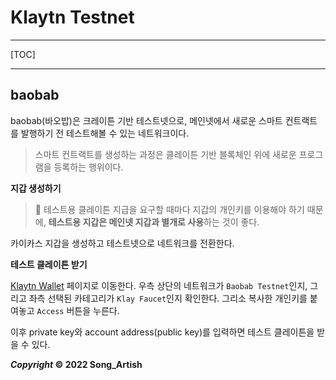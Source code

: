 # Klaytn Testnet

---

[TOC]

---



## baobab

baobab(바오밥)은 크레이튼 기반 테스트넷으로, 메인넷에서 새로운 스마트 컨트랙트를 발행하기 전 테스트해볼 수 있는 네트워크이다.

> 스마트 컨트랙트를 생성하는 과정은 클레이튼 기반 블록체인 위에 새로운 프로그램을 등록하는 행위이다.

**지갑 생성하기**

> :pushpin: 테스트용 클레이튼 지급을 요구할 때마다 지갑의 개인키를 이용해야 하기 때문에, **테스트용 지갑은 메인넷 지갑과 별개로 사용**하는 것이 좋다.

카이카스 지갑을 생성하고 테스트넷으로 네트워크를 전환한다.

**테스트 클레이튼 받기**

[Klaytn Wallet](https://baobab.wallet.klaytn.foundation/access?next=faucet) 페이지로 이동한다. 우측 상단의 네트워크가 `Baobab Testnet`인지, 그리고 좌측 선택된 카테고리가 `Klay Faucet`인지 확인한다. 그리소 복사한 개인키를 붙여놓고 `Access` 버튼을 누른다.

이후 private key와 account address(public key)를 입력하면 테스트 클레이튼을 받을 수 있다.



***Copyright* © 2022 Song_Artish**